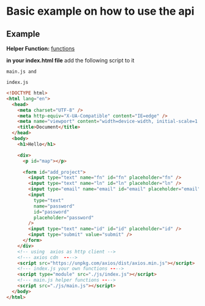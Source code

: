 # Basic example on how to use the api

## Example

<b>Helper Function:</b> <a href="./docs/Backend-Frontend.md">functions</a>

<b>in your index.html file</b> add the following script to it

```
main.js and

index.js

```

```html
<!DOCTYPE html>
<html lang="en">
  <head>
    <meta charset="UTF-8" />
    <meta http-equiv="X-UA-Compatible" content="IE=edge" />
    <meta name="viewport" content="width=device-width, initial-scale=1.0" />
    <title>Document</title>
  </head>
  <body>
    <h1>Hello</h1>

    <div>
      <p id="map"></p>

      <form id="add_project">
        <input type="text" name="fn" id="fn" placeholder="fn" />
        <input type="text" name="ln" id="ln" placeholder="ln" />
        <input type="email" name="email" id="email" placeholder="email" />
        <input
          type="text"
          name="password"
          id="password"
          placeholder="password"
        />
        <input type="text" name="id" id="id" placeholder="id" />
        <input type="submit" value="submit" />
      </form>
    </div>
    <!-- using  axios as http client -->
    <!--- axios cdn  ---->
    <script src="https://unpkg.com/axios/dist/axios.min.js"></script>
    <!--- index.js your own functions ---->
    <script type="module" src="./js/index.js"></script>
    <!--- main.js helper functions ---->
    <script src="./js/main.js"></script>
  </body>
</html>
```
